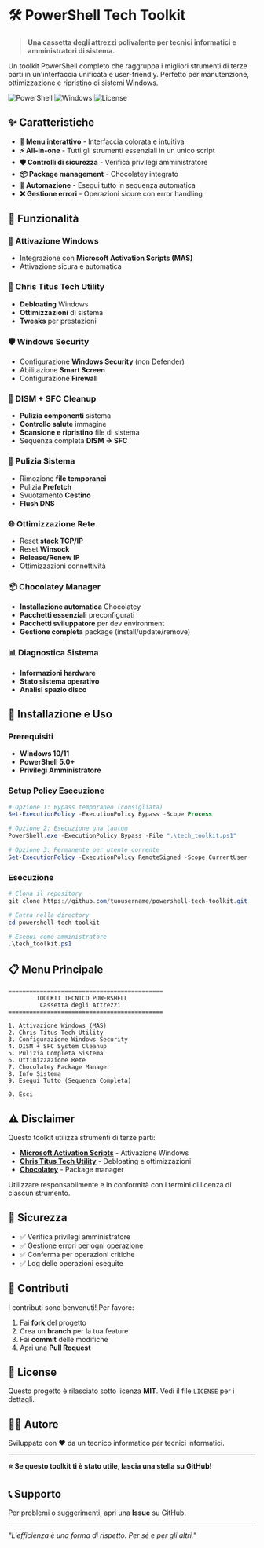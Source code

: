 # 🛠️ PowerShell Tech Toolkit

> **Una cassetta degli attrezzi polivalente per tecnici informatici e amministratori di sistema.**

Un toolkit PowerShell completo che raggruppa i migliori strumenti di terze parti in un'interfaccia unificata e user-friendly. Perfetto per manutenzione, ottimizzazione e ripristino di sistemi Windows.

![PowerShell](https://img.shields.io/badge/PowerShell-5391FE?style=for-the-badge&logo=powershell&logoColor=white)
![Windows](https://img.shields.io/badge/Windows-0078D6?style=for-the-badge&logo=windows&logoColor=white)
![License](https://img.shields.io/badge/License-MIT-green?style=for-the-badge)

## ✨ Caratteristiche

- **🔧 Menu interattivo** - Interfaccia colorata e intuitiva
- **⚡ All-in-one** - Tutti gli strumenti essenziali in un unico script
- **🛡️ Controlli di sicurezza** - Verifica privilegi amministratore
- **📦 Package management** - Chocolatey integrato
- **🔄 Automazione** - Esegui tutto in sequenza automatica
- **❌ Gestione errori** - Operazioni sicure con error handling

## 🎯 Funzionalità

### 🔑 Attivazione Windows
- Integrazione con **Microsoft Activation Scripts (MAS)**
- Attivazione sicura e automatica

### 🧹 Chris Titus Tech Utility
- **Debloating** Windows
- **Ottimizzazioni** di sistema
- **Tweaks** per prestazioni

### 🛡️ Windows Security
- Configurazione **Windows Security** (non Defender)
- Abilitazione **Smart Screen**
- Configurazione **Firewall**

### 🔧 DISM + SFC Cleanup
- **Pulizia componenti** sistema
- **Controllo salute** immagine
- **Scansione e ripristino** file di sistema
- Sequenza completa **DISM → SFC**

### 🧽 Pulizia Sistema
- Rimozione **file temporanei**
- Pulizia **Prefetch**
- Svuotamento **Cestino**
- **Flush DNS**

### 🌐 Ottimizzazione Rete
- Reset **stack TCP/IP**
- Reset **Winsock**
- **Release/Renew IP**
- Ottimizzazioni connettività

### 📦 Chocolatey Manager
- **Installazione automatica** Chocolatey
- **Pacchetti essenziali** preconfigurati
- **Pacchetti sviluppatore** per dev environment
- **Gestione completa** package (install/update/remove)

### 📊 Diagnostica Sistema
- **Informazioni hardware**
- **Stato sistema operativo**
- **Analisi spazio disco**

## 🚀 Installazione e Uso

### Prerequisiti
- **Windows 10/11**
- **PowerShell 5.0+**
- **Privilegi Amministratore**

### Setup Policy Esecuzione
```powershell
# Opzione 1: Bypass temporaneo (consigliata)
Set-ExecutionPolicy -ExecutionPolicy Bypass -Scope Process

# Opzione 2: Esecuzione una tantum
PowerShell.exe -ExecutionPolicy Bypass -File ".\tech_toolkit.ps1"

# Opzione 3: Permanente per utente corrente
Set-ExecutionPolicy -ExecutionPolicy RemoteSigned -Scope CurrentUser
```

### Esecuzione
```powershell
# Clona il repository
git clone https://github.com/tuousername/powershell-tech-toolkit.git

# Entra nella directory
cd powershell-tech-toolkit

# Esegui come amministratore
.\tech_toolkit.ps1
```

## 📋 Menu Principale

```
============================================
        TOOLKIT TECNICO POWERSHELL        
         Cassetta degli Attrezzi          
============================================

1. Attivazione Windows (MAS)
2. Chris Titus Tech Utility
3. Configurazione Windows Security
4. DISM + SFC System Cleanup
5. Pulizia Completa Sistema
6. Ottimizzazione Rete
7. Chocolatey Package Manager
8. Info Sistema
9. Esegui Tutto (Sequenza Completa)

0. Esci
```

## ⚠️ Disclaimer

Questo toolkit utilizza strumenti di terze parti:
- **[Microsoft Activation Scripts](https://github.com/massgravel/Microsoft-Activation-Scripts)** - Attivazione Windows
- **[Chris Titus Tech Utility](https://christitus.com/win)** - Debloating e ottimizzazioni
- **[Chocolatey](https://chocolatey.org/)** - Package manager

Utilizzare responsabilmente e in conformità con i termini di licenza di ciascun strumento.

## 🔐 Sicurezza

- ✅ Verifica privilegi amministratore
- ✅ Gestione errori per ogni operazione
- ✅ Conferma per operazioni critiche
- ✅ Log delle operazioni eseguite

## 🤝 Contributi

I contributi sono benvenuti! Per favore:
1. Fai **fork** del progetto
2. Crea un **branch** per la tua feature
3. Fai **commit** delle modifiche
4. Apri una **Pull Request**

## 📝 License

Questo progetto è rilasciato sotto licenza **MIT**. Vedi il file `LICENSE` per i dettagli.

## 👨‍💻 Autore

Sviluppato con ❤️ da un tecnico informatico per tecnici informatici.

---

**⭐ Se questo toolkit ti è stato utile, lascia una stella su GitHub!**

## 📞 Supporto

Per problemi o suggerimenti, apri una **Issue** su GitHub.

---

*"L'efficienza è una forma di rispetto. Per sé e per gli altri."*
